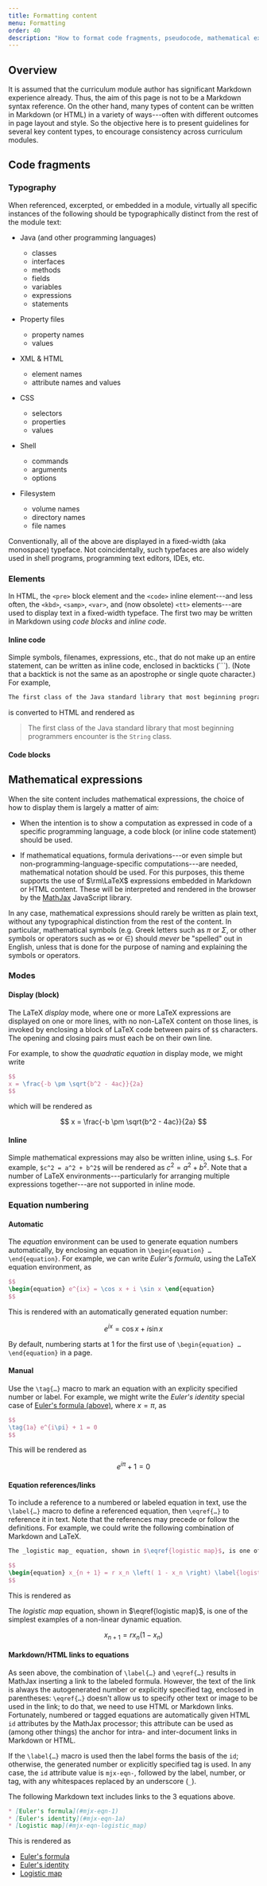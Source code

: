 ```yaml
---
title: Formatting content
menu: Formatting
order: 40
description: "How to format code fragments, pseudocode, mathematical expressions, etc."
---
```


## Overview

It is assumed that the curriculum module author has significant Markdown experience already. Thus, the aim of this page is not to be a Markdown syntax reference. On the other hand, many types of content can be written in Markdown (or HTML) in a variety of ways---often with different outcomes in page layout and style. So the objective here is to present guidelines for several key content types, to encourage consistency across curriculum modules.

## Code fragments

### Typography

When referenced, excerpted, or embedded in a module, virtually all specific instances of the following should be typographically distinct from the rest of the module text:

* Java (and other programming languages)
    * classes
    * interfaces
    * methods
    * fields
    * variables
    * expressions
    * statements
    
* Property files
    * property names
    * values
    
* XML &amp; HTML
    * element names 
    * attribute names and values

* CSS
    * selectors
    * properties
    * values
    
* Shell
    * commands
    * arguments
    * options
    
* Filesystem
    * volume names
    * directory names
    * file names

Conventionally, all of the above are displayed in a fixed-width (aka monospace) typeface. Not coincidentally, such typefaces are also widely used in shell programs, programming text editors, IDEs, etc.

### Elements 

In HTML, the `<pre>` block element and the `<code>` inline element---and less often, the `<kbd>`, `<samp>`, `<var>`, and (now obsolete) `<tt>` elements---are used to display text in a fixed-width typeface. The first two may be written in Markdown using _code blocks_ and _inline code_.

#### Inline code

Simple symbols, filenames, expressions, etc., that do not make up an entire statement, can be written as inline code, enclosed in backticks (```). (Note that a backtick is not the same as an apostrophe or single quote character.) For example,

```markdown
The first class of the Java standard library that most beginning programmers encounter is the `String` class.
```

is converted to HTML and rendered as

> The first class of the Java standard library that most beginning programmers encounter is the `String` class.

#### Code blocks


## Mathematical expressions

When the site content includes mathematical expressions, the choice of how to display them is largely a matter of aim: 

* When the intention is to show a computation as expressed in code of a specific programming language, a code block (or inline code statement) should be used.

* If mathematical equations, formula derivations---or even simple but non-programming-language-specific computations---are needed, mathematical notation should be used. For this purposes, this theme supports the use of $\rm\LaTeX$ expressions embedded in Markdown or HTML content. These will be interpreted and rendered in the browser by the [MathJax](https://www.mathjax.org/) JavaScript library.

In any case, mathematical expressions should rarely be written as plain text, without any typographical distinction from the rest of the content. In particular, mathematical symbols (e.g. Greek letters such as $\pi$ or $\Sigma$, or other symbols or operators such as $\infty$ or $\in$) should _mever_ be "spelled" out in English, unless that is done for the purpose of naming and explaining the symbols or operators.

### Modes

#### Display (block)

The LaTeX _display_ mode, where one or more LaTeX expressions are displayed on one or more lines, with no non-LaTeX content on those lines, is invoked by enclosing a block of LaTeX code between pairs of `$$` characters. The opening and closing pairs must each be on their own line. 

For example, to show the _quadratic equation_ in display mode, we might write

```tex
$$
x = \frac{-b \pm \sqrt{b^2 - 4ac}}{2a}
$$
```

which will be rendered as 

$$
x = \frac{-b \pm \sqrt{b^2 - 4ac}}{2a}
$$

#### Inline 

Simple mathematical expressions may also be written inline, using `$…$`. For example, `$c^2 = a^2 + b^2$` will be rendered as $c^2 = a^2 + b^2$. Note that a number of LaTeX environments---particularly for arranging multiple expressions together---are not supported in inline mode.

### Equation numbering

#### Automatic

The _equation_ environment can be used to generate equation numbers automatically, by enclosing an equation in `\begin{equation} … \end{equation}`. For example, we can write _Euler's formula_, using the LaTeX equation environment, as 

```tex
$$
\begin{equation} e^{ix} = \cos x + i \sin x \end{equation}
$$
```

This is rendered with an automatically generated equation number:

$$
\begin{equation} e^{ix} = \cos x + i \sin x \end{equation}
$$

By default, numbering starts at 1 for the first use of `\begin{equation} … \end{equation}` in a page.

#### Manual

Use the `\tag{…}` macro to mark an equation with an explicity specified number or label. For example, we might write the _Euler's identity_ special case of [Euler's formula (above)](#mjx-eqn-1), where $x = \pi$, as 

```tex
$$
\tag{1a} e^{i\pi} + 1 = 0
$$
```

This will be rendered as

$$
\tag{1a} e^{i\pi} + 1 = 0
$$

#### Equation references/links

To include a reference to a numbered or labeled equation in text, use the `\label{…}` macro to define a referenced equation, then `\eqref{…}` to reference it in text. Note that the references may precede or follow the definitions. For example, we could write the following combination of Markdown and LaTeX.

```tex
The _logistic map_ equation, shown in $\eqref{logistic map}$, is one of the simplest examples of a non-linear dynamic equation.

$$
\begin{equation} x_{n + 1} = r x_n \left( 1 - x_n \right) \label{logistic map} \end{equation}
$$
```

This is rendered as

The _logistic map_ equation, shown in $\eqref{logistic map}$, is one of the simplest examples of a non-linear dynamic equation.

$$
\begin{equation} x_{n + 1} = r x_n \left( 1 - x_n \right) \label{logistic map} \end{equation}
$$


#### Markdown/HTML links to equations

As seen above, the combination of `\label{…}` and `\eqref{…}` results in MathJax inserting a link to the labeled formula. However, the text of the link is always the autogenerated number or explicitly specified tag, enclosed in parentheses: `\eqref{…}` doesn't allow us to specify other text or image to be used in the link; to do that, we need to use HTML or Markdown links. Fortunately, numbered or tagged equations are automatically given HTML `id` attributes by the MathJax processor; this attribute can be used as (among other things) the anchor for intra- and inter-document links in Markdown or HTML.

If the `\label{…}` macro is used then the label forms the basis of the `id`; otherwise, the generated number or explicitly specified tag is used. In any case, the `id` attribute value is `mjx-eqn-`, followed by the label, number, or tag, with any whitespaces replaced by an underscore (`_`).

The following Markdown text includes links to the 3 equations above.

```markdown
* [Euler's formula](#mjx-eqn-1)
* [Euler's identity](#mjx-eqn-1a)
* [Logistic map](#mjx-eqn-logistic_map)
```

This is rendered as

* [Euler's formula](#mjx-eqn-1)
* [Euler's identity](#mjx-eqn-1a)
* [Logistic map](#mjx-eqn-logistic_map)
